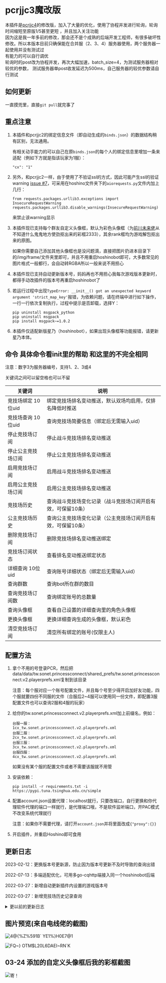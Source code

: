 # pcrjjc3魔改版

本插件是[pcrjjc4](https://github.com/azmiao/pcrjjc3-tw)的修改版，加入了大量的优化，使用了协程并发进行轮询，轮询时间缩短至原版1/5甚至更短
，并且加入关注功能  
因为这是我一年多前的修改，那会还不是个成熟的后端开发工程师，有很多破坏性修改。所以本版本目前只确保能在合并服（2、3、4）服务器使用，两个服务器一起使用并没有测试过  
有能力的可以自行调优  
轮询时的post改为协程并发，再次大幅加速，batch_size=4，为测试服务器相对较优的参数，
测试服务器单post收发延迟为500ms，自己服务器的较优参数请自行测试


## 如何更新

一直摸兜里，直接`git pull`就完事了

## 重点注意

1. 本插件和pcrjjc2的绑定信息文件（即自动生成的`binds.json`）的数据结构稍有区别，无法通用。

    有相关动手能力的可以自己在原`binds.json`的每个人的绑定信息里增加一条来适配（例如下方就是指该玩家为1服）：
    ```
    "cx": "1"
    ```

2. 另外，和pcrjjc2一样，由于使用了不验证ssl的方式，因此可能产生ssl的验证warning [issue #7](https://github.com/azmiao/pcrjjc3-tw/issues/7)，可采用在hoshino文件夹下的`aiorequests.py`文件内加上几行：
    ```
    from requests.packages.urllib3.exceptions import InsecureRequestWarning
    requests.packages.urllib3.disable_warnings(InsecureRequestWarning)
    ```
    来禁止该warning显示

3. 本插件现已支持每个群友自定义头像框，默认为彩色头像框（为[前川未来佬](https://github.com/shirakami-fubuki)从不知道什么鬼鬼地方使劲抠出来的彩框2333），其余rank框均为游戏解包抠出来的原图。

    如果你需要自己添加其他头像框也是没问题滴，直接把图片扔进本目录下的/img/frame/文件夹里即可，并且不用重启hoshinobot即可，大多数常见的图片格式一般都行，会自动转RGBA所以一般来说不用担心

4. 本插件现已支持自动更新版本号，妈妈再也不用担心我每次游戏版本更新时，都得手动改插件的版本号再重启hoshinobot了

5. 若运行过程中出现`TypeError: __init__() got an unexpected keyword argument 'strict_map_key'`报错，为依赖问题，请在终端中进行如下操作，一行一行依次复制执行，过程中提示是否卸载，选择Y：

   ```
   pip uninstall msgpack_python
   pip uninstall msgpack
   pip install msgpack~=1.0.2
   ```

6. 本插件仅适配新版星乃（hoshinobot），如果出现头像框等功能报错，请更新星乃本体。

## 命令 具体命令看init里的帮助  和这里的不完全相同

注意：数字3为服务器编号，支持1、2、3或4

关键词之间可以留空格也可以不留

| 关键词          | 说明                                                     |
|--------------| -------------------------------------------------------- |
| 竞技场绑定 10位uid | 绑定竞技场排名变动推送，默认双场均启用，仅排名降低时推送 |
| 竞技场查询 10位uid  | 查询竞技场简要信息（绑定后无需输入uid）                |
| 停止竞技场订阅      | 停止战斗竞技场排名变动推送                               |
| 停止公主竞技场订阅    | 停止公主竞技场排名变动推送                               |
| 启用竞技场订阅      | 启用战斗竞技场排名变动推送                               |
| 启用公主竞技场订阅    | 启用公主竞技场排名变动推送                               |
| 竞技场历史        | 查询战斗竞技场变化记录（战斗竞技场订阅开启有效，可保留10条）|
| 公主竞技场历史      | 查询公主竞技场变化记录（公主竞技场订阅开启有效，可保留10条）|
| 删除竞技场订阅      | 删除竞技场排名变动推送绑定                               |
| 竞技场订阅状态      | 查看排名变动推送绑定状态                                 |
| 详细查询 10位uid   | 查询账号详细状态（绑定后无需输入uid）                  |
| 查询群数         | 查询bot所在群的数目                                      |
| 查询竞技场订阅数     | 查询绑定账号的总数量                                     |
| 查询头像框        | 查看自己设置的详细查询里的角色头像框                     |
| 更换头像框        | 更换详细查询生成的头像框，默认彩色                       |
| 清空竞技场订阅      | 清空所有绑定的账号(仅限主人)                             |

## 配置方法

1. 拿个不用的号登录PCR，然后把data/data/tw.sonet.princessconnect/shared_prefs/tw.sonet.princessconnect.v2.playerprefs.xml复制到该目录

    注意：每个服对应一个账号配置文件，并且每个号至少得开启加好友功能，四个服就要四份不同服的文件（合服后2~4服可以使用同一份文件，即配置3服配置文件也可以查询2服和4服的玩家）

2. 给你的tw.sonet.princessconnect.v2.playerprefs.xml加上前缀名，例如：
    ```
    台服一服：
    1cx_tw.sonet.princessconnect.v2.playerprefs.xml
    台服二服：
    2cx_tw.sonet.princessconnect.v2.playerprefs.xml
    台服三服：
    3cx_tw.sonet.princessconnect.v2.playerprefs.xml
    台服四服：
    4cx_tw.sonet.princessconnect.v2.playerprefs.xml
    ```
    如果没有某个服的配置文件或者不需要该服就不用管

3. 安装依赖：
    ```
    pip install -r requirements.txt -i https://pypi.tuna.tsinghua.edu.cn/simple
    ```
    
4. 配置account.json设置代理：localhost就行，只要改端口，自行更换和你代理软件代理的端口一样就行，是代理端口哦，不是软件监听端口，开PAC模式不改变系统代理就行

    注意：如果你不需要代理，请打开`account.json`并将里面改成`{"proxy":{}}`

5. 开启插件，并重启Hoshino即可食用

## 更新日志

2023-02-12：更换版本号更新源，防止因为版本号更新不及时导致的查询出错

2022-07-13：多端适配优化，可用多go-cqhttp端接入同一个hoshinobot后端

2022-03-27：新增自动更新插件内设置的游戏版本号

2022-03-27：新增竞技场历史记录查询

<details>
<summary>更以前的更新日志</summary>

2022-03-24：新增自定义更换详细查询的头像框

2022-02-21：[详细查询整合为两张精美图片](https://github.com/azmiao/pcrjjc3-tw/pull/9)：新增个人资料卡界面图片生成与支援角色卡界面图片生成，并整合进详细查询中。

2022-02-19：[优化并简化触发命令结构，可支持空格](https://github.com/azmiao/pcrjjc3-tw/commit/bc8413d944cdf4c17be62532494470878c9c9072)

2022-02-18：[更新README，并整合支援头像为一张图，](https://github.com/azmiao/pcrjjc3-tw/commit/98157067f590bb351c868c71bba3848b79afe80e)[close](https://github.com/azmiao/pcrjjc3-tw/commit/98157067f590bb351c868c71bba3848b79afe80e) [#7](https://github.com/azmiao/pcrjjc3-tw/issues/7)，[为了让时空祈梨能够完整显示日文名，调整了下位置，字体大小自适应以后再写吧2333](https://github.com/azmiao/pcrjjc3-tw/commit/3db3f161d835114247f12bc51ae2cdb08549be8c)

2022-02-16：[更详细的详细查询，支持查询支援角色](https://github.com/azmiao/pcrjjc3-tw/commit/c0eb4d969a5212db51c422b8155c94bbb0a6a823)，[查询信息中新增获取账号所在区服](https://github.com/azmiao/pcrjjc3-tw/commit/5f1e3d4a13f5b35bb7838221d1114a366f420ee9)，[修复KeyError: 'favorite_unit'报错](https://github.com/azmiao/pcrjjc3-tw/commit/d903a06c03f6d1aaf37ddf5ffcc7afad8157eaa3) 

2022-02-14：[update 2333](https://github.com/azmiao/pcrjjc3-tw/commit/59a780891926eddce225f984e4d2b578803cdd06)，[啊哈哈哈，寄汤来咯](https://github.com/azmiao/pcrjjc3-tw/commit/84568f9ff5db897fd14e509da77a7d2aa438ae08)，[为什么是requirement.txt而没有s，这不是复数吗](https://github.com/azmiao/pcrjjc3-tw/commit/ee4a79c844c23cf348db53e9d5d833f6b3f42797)

</details>

## 图片预览(来自电线佬的截图)
![4@{%Z%591B` YE1%}H0E7@1](https://user-images.githubusercontent.com/71607036/154960896-1d183705-0805-4f80-9cf2-6de13d35c5c3.jpg)

![FQ~} OTM$L20L6DAEI~RN`K](https://user-images.githubusercontent.com/71607036/154960912-6fd4f1fb-df38-4ef6-997c-af01b71810f4.PNG)

## 03-24 添加的自定义头像框后我的彩框截图

![寄！](https://cdn.jsdelivr.net/gh/azmiao/picture-bed/img/寄汤来咯.png)
